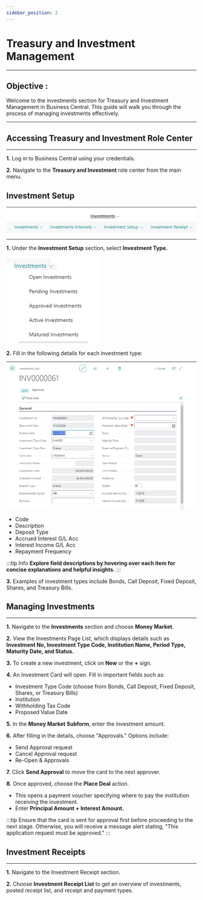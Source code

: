 ```yaml
---
sidebar_position: 2
---
```


# Treasury and Investment Management
---

<div class="customized-intro-container" id="introduction">
    <h2 class="product-variations"> Objective :</h2>
    <p>Welcome to the investments section for Treasury and Investment Management in Business Central. This guide will walk you through the process of managing investments effectively.</p>
</div>

---

## Accessing Treasury and Investment Role Center
---

**1.** Log in to Business Central using your credentials.

**2.** Navigate to the **Treasury and Investment** role center from the main menu.

## Investment Setup

![Investments.png](..%2F..%2Fstatic%2Fimg%2FInvestments.png)

---

**1.** Under the **Investment Setup** section, select **Investment Type.**

![investments t.png](..%2F..%2Fstatic%2Fimg%2Finvestments%20t.png)

**2.** Fill in the following details for each investment type:

![investment card.png](..%2F..%2Fstatic%2Fimg%2Finvestment%20card.png)

   - Code
   - Description
   - Deposit Type
   - Accrued Interest G/L Acc
   - Interest Income G/L Acc
   - Repayment Frequency

:::tip Info
**Explore field descriptions by hovering over each item for concise explanations and helpful insights.**
:::

**3.** Examples of investment types include Bonds, Call Deposit, Fixed Deposit, Shares, and Treasury Bills.

## Managing Investments
---

**1.** Navigate to the **Investments** section and choose **Money Market**.

**2.** View the Investments Page List, which displays details such as **Investment No, Investment Type Code, Institution Name, Period Type, Maturity Date, and Status.**

**3.** To create a new investment, click on **New** or the **+** sign.

**4.** An Investment Card will open. Fill in important fields such as:
   - Investment Type Code (choose from Bonds, Call Deposit, Fixed Deposit, Shares, or Treasury Bills)
   - Institution
   - Withholding Tax Code
   - Proposed Value Date

**5.** In the **Money Market Subform**, enter the investment amount.

**6.** After filling in the details, choose "Approvals." Options include:
   - Send Approval request
   - Cancel Approval request
   - Re-Open & Approvals

**7.** Click **Send Approval** to move the card to the next approver.

**8.** Once approved, choose the **Place Deal** action.
   - This opens a payment voucher specifying where to pay the institution receiving the investment.
   - Enter **Principal Amount + Interest Amount.**

:::tip 
Ensure that the card is sent for approval first before proceeding to the next stage. Otherwise, you will receive a message alert stating, "This application request must be approved."
:::

## Investment Receipts
---

**1.** Navigate to the Investment Receipt section.

**2.** Choose **Investment Receipt List** to get an overview of investments, posted receipt list, and receipt and payment types.
